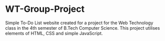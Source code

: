 # WT-Group-Project
Simple To-Do List website created for a project for the Web Technology class in the 4th semester of B.Tech Computer Science. This project utilises elements of HTML, CSS and simple JavaScript.
